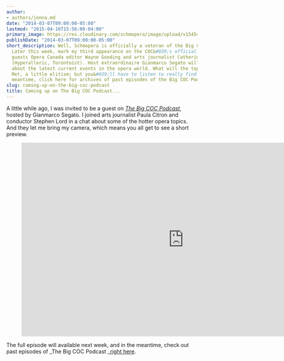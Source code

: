 ```yaml
---
author:
- authors/jenna.md
date: "2014-03-07T09:00:00-05:00"
lastmod: "2015-04-16T15:56:00-04:00"
primary_image: https://res.cloudinary.com/schmopera/image/upload/v1545409169/media/webhook-uploads/1429214098194/G85Iijj15DcmJzHnKRLFQmgX8_wCoAp0J0Z96owDF4GaryMToEqzmax6lHNITP-YsrmbIp66eHpAqHXAr6CqZPbnWAwa%3Ds1403
publishDate: "2014-03-07T09:00:00-05:00"
short_description: Well, Schmopera is officially a veteran of the Big COC Podcast.
  Later this week, mark my third appearance on the COC&#039;s official podcast, joining
  guests Opera Canada editor Wayne Gooding and arts journalist Catherine Kustanczy
  (Hyperalleric, Torontoist). Host extraordinaire Gianmarco Segato will lead a chat
  about the latest current events in the opera world. What will the topics be? A little
  Met, a little elitism; but you&#039;ll have to listen to really find out. In the
  meantime, click here for archives of past episodes of the Big COC Podcast.
slug: coming-up-on-the-big-coc-podcast
title: Coming up on The Big COC Podcast...
---
```


A little while ago, I was invited to be a guest on _[The Big COC Podcast](http://www.coc.ca/ExploreAndLearn/NewToOpera/OnlineLearningCentre/Podcasts.aspx)_, hosted by Gianmarco Segato. I joined arts journalist Paula Citron and conductor Stephen Lord in a chat about some of the hotter opera topics. And they let me bring my camera, which means you all get to see a short preview.

<figure data-type="video">
<iframe width="854" height="510" src="https://www.youtube.com/embed/L8vOkWRuzB4" frameborder="0" allowfullscreen></iframe>
</figure>

The full episode will available next week, and in the meantime, check out past episodes of _The Big COC Podcast _[right here](http://www.coc.ca/ExploreAndLearn/NewToOpera/OnlineLearningCentre/Podcasts.aspx).

